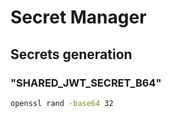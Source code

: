 # Secret Manager

## Secrets generation

### "SHARED_JWT_SECRET_B64"

```bash
openssl rand -base64 32
```
